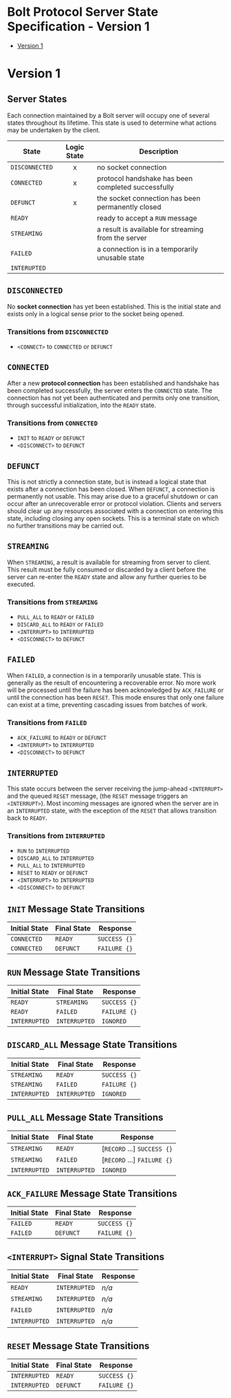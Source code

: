 # Bolt Protocol Server State Specification - Version 1

* [Version 1](#version-1)

# Version 1

## Server States

Each connection maintained by a Bolt server will occupy one of several states throughout its lifetime.
This state is used to determine what actions may be undertaken by the client.

| State             | Logic State    | Description                                         |
|-------------------|:--------------:|-----------------------------------------------------|
| `DISCONNECTED`    | x              | no socket connection                                |
| `CONNECTED`       | x              | protocol handshake has been completed successfully  |
| `DEFUNCT`         | x              | the socket connection has been permanently closed   |
| `READY`           |                | ready to accept a `RUN` message                     |
| `STREAMING`       |                | a result is available for streaming from the server |
| `FAILED`          |                | a connection is in a temporarily unusable state     |
| `INTERUPTED`      |                |                                                     |


## `DISCONNECTED`

No **socket connection** has yet been established.
This is the initial state and exists only in a logical sense prior to the socket being opened.

### Transitions from `DISCONNECTED`

- `<CONNECT>` to `CONNECTED` or `DEFUNCT`


## `CONNECTED`

After a new **protocol connection** has been established and handshake has been completed successfully, the server enters the `CONNECTED` state.
The connection has not yet been authenticated and permits only one transition, through successful initialization, into the `READY` state.

### Transitions from `CONNECTED`

- `INIT` to `READY` or `DEFUNCT`
- `<DISCONNECT>` to `DEFUNCT`


## `DEFUNCT`

This is not strictly a connection state, but is instead a logical state that exists after a connection has been closed.
When `DEFUNCT`, a connection is permanently not usable.
This may arise due to a graceful shutdown or can occur after an unrecoverable error or protocol violation.
Clients and servers should clear up any resources associated with a connection on entering this state, including closing any open sockets.
This is a terminal state on which no further transitions may be carried out.


## `STREAMING`

When `STREAMING`, a result is available for streaming from server to client.
This result must be fully consumed or discarded by a client before the server can re-enter the `READY` state and allow any further queries to be executed.

### Transitions from `STREAMING`

- `PULL_ALL` to `READY` or `FAILED`
- `DISCARD_ALL` to `READY` or `FAILED`
- `<INTERRUPT>` to `INTERRUPTED`
- `<DISCONNECT>` to `DEFUNCT`


## `FAILED`

When `FAILED`, a connection is in a temporarily unusable state.
This is generally as the result of encountering a recoverable error.
No more work will be processed until the failure has been acknowledged by `ACK_FAILURE` or until the connection has been `RESET`.
This mode ensures that only one failure can exist at a time, preventing cascading issues from batches of work.


### Transitions from `FAILED`

- `ACK_FAILURE` to `READY` or `DEFUNCT`
- `<INTERRUPT>` to `INTERRUPTED`
- `<DISCONNECT>` to `DEFUNCT`


## `INTERRUPTED`

This state occurs between the server receiving the jump-ahead `<INTERRUPT>` and the queued `RESET` message, (the `RESET` message triggers an `<INTERRUPT>`).
Most incoming messages are ignored when the server are in an `INTERRUPTED` state, with the exception of the `RESET` that allows transition back to `READY`.


### Transitions from `INTERRUPTED`

- `RUN` to `INTERRUPTED`
- `DISCARD_ALL` to `INTERRUPTED`
- `PULL_ALL` to `INTERRUPTED`
- `RESET` to `READY` or `DEFUNCT`
- `<INTERRUPT>` to `INTERRUPTED`
- `<DISCONNECT>` to `DEFUNCT`



## `INIT` Message State Transitions

| Initial State | Final State | Response     |
|---------------|-------------|--------------|
| `CONNECTED`   | `READY`     | `SUCCESS {}` |
| `CONNECTED`   | `DEFUNCT`   | `FAILURE {}` |


## `RUN` Message State Transitions

| Initial State | Final State   | Response     |
|---------------|---------------|--------------|
| `READY`       | `STREAMING`   | `SUCCESS {}` |
| `READY`       | `FAILED`      | `FAILURE {}` |
| `INTERRUPTED` | `INTERRUPTED` | `IGNORED`    |


## `DISCARD_ALL` Message State Transitions

| Initial State | Final State   | Response     |
|---------------|---------------|--------------|
| `STREAMING`   | `READY`       | `SUCCESS {}` |
| `STREAMING`   | `FAILED`      | `FAILURE {}` |
| `INTERRUPTED` | `INTERRUPTED` | `IGNORED`    |


## `PULL_ALL` Message State Transitions

| Initial State | Final State   | Response                      |
|---------------|---------------|-------------------------------|
| `STREAMING`   | `READY`       | \[`RECORD` ...\] `SUCCESS {}` |
| `STREAMING`   | `FAILED`      | \[`RECORD` ...\] `FAILURE {}` |
| `INTERRUPTED` | `INTERRUPTED` | `IGNORED`                     |


## `ACK_FAILURE` Message State Transitions

| Initial State | Final State   | Response     |
|---------------|---------------|--------------|
| `FAILED`      | `READY`       | `SUCCESS {}` |
| `FAILED`      | `DEFUNCT`     | `FAILURE {}` |


## `<INTERRUPT>` Signal State Transitions

| Initial State | Final State   | Response |
|---------------|---------------|----------|
| `READY`       | `INTERRUPTED` | *n/a*    |
| `STREAMING`   | `INTERRUPTED` | *n/a*    |
| `FAILED`      | `INTERRUPTED` | *n/a*    |
| `INTERRUPTED` | `INTERRUPTED` | *n/a*    |


## `RESET` Message State Transitions

| Initial State | Final State   | Response     |
|---------------|---------------|--------------|
| `INTERRUPTED` | `READY`       | `SUCCESS {}` |
| `INTERRUPTED` | `DEFUNCT`     | `FAILURE {}` |

